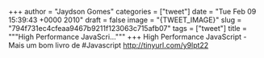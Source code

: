 
+++
author = "Jaydson Gomes"
categories = ["tweet"]
date = "Tue Feb 09 15:39:43 +0000 2010"
draft = false
image = "{TWEET_IMAGE}"
slug = "794f731ec4cfeaa9467b9211f123063c715afb07"
tags = ["tweet"]
title = """High Performance JavaScri..."""
+++
High Performance JavaScript - Mais um bom livro de #Javascript http://tinyurl.com/y9lpt22
